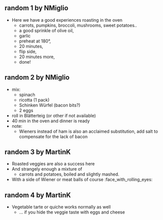## random 1 by NMiglio

* Here we have a good experiences roasting in the oven
  * carrots, pumpkins, broccoli, mushrooms, sweet potatoes.. 
  * a good sprinkle of olive oil, 
  * garlic 
  * preheat at 180°, 
  * 20 minutes, 
  * flip side, 
  * 20 minutes more, 
  * done!

## random 2 by NMiglio

* mix:
  * spinach
  * ricotta (1 pack)
  * Schinken Würfel (bacon bits?) 
  * 2 eggs
* roll in Blätterteig (or other if not available)
* 40 min in the oven and dinner is ready
* note: 
  * Wieners instead of ham is also an acclaimed substitution, add salt to compensate for the lack of bacon

## random 3 by MartinK

* Roasted veggies are also a success here
* And strangely enough a mixture of 
  * carrots and potatoes, boiled and slightly mashed.
* With a side of Wiener or meat balls of course :face_with_rolling_eyes:

## random 4 by MartinK

* Vegetable tarte or quiche works normally as well
  * ... if you hide the veggie taste with eggs and cheese



